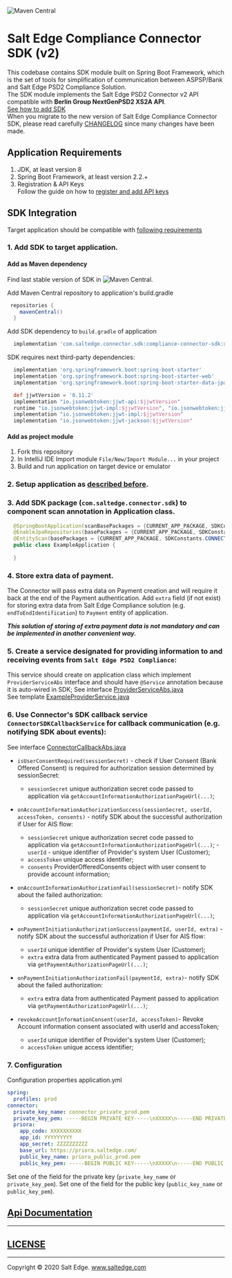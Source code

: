 ![Maven Central](https://img.shields.io/maven-central/v/com.saltedge.connector.sdk/compliance-connector-sdk?style=for-the-badge)  
# Salt Edge Compliance Connector SDK (v2)
  
This codebase contains SDK module built on Spring Boot Framework, 
which is the set of tools for simplification of communication between ASPSP/Bank and Salt Edge PSD2 Compliance Solution.    
The SDK module implements the Salt Edge PSD2 Connector v2 API compatible with **Berlin Group NextGenPSD2 XS2A API**.  
[See how to add SDK](#SDK-Integration)  
When you migrate to the new version of Salt Edge Compliance Connector SDK, please read carefully [CHANGELOG](../SDK_CHANGELOG.MD) since many changes have been made.  
  
## Application Requirements
  
1. JDK, at least version 8 
1. Spring Boot Framework, at least version 2.2.+
1. Registration & API Keys  
   Follow the guide on how to [register and add API keys](https://priora.saltedge.com/docs/aspsp/v1#registrationandapikeys)  
  
## SDK Integration  

Target application should be compatible with [following requirements](#Application-Requirements)

### 1. Add SDK to target application.

#### Add as Maven dependency
Find last stable version of SDK in ![Maven Central](https://mvnrepository.com/artifact/com.saltedge.connector.sdk/compliance-connector-sdk).  
    
Add Maven Central repository to application's build.gradle
```groovy
 repositories {
    mavenCentral()
  }
```  
Add SDK dependency to `build.gradle` of application  
```groovy
  implementation 'com.saltedge.connector.sdk:compliance-connector-sdk:x.x.x'
```  

SDK requires next third-party dependencies:  
```groovy
  implementation 'org.springframework.boot:spring-boot-starter'
  implementation 'org.springframework.boot:spring-boot-starter-web'
  implementation 'org.springframework.boot:spring-boot-starter-data-jpa'

  def jjwtVersion = '0.11.2'
  implementation "io.jsonwebtoken:jjwt-api:$jjwtVersion"
  runtime "io.jsonwebtoken:jjwt-impl:$jjwtVersion", "io.jsonwebtoken:jjwt-jackson:$jjwtVersion"
  implementation "io.jsonwebtoken:jjwt-impl:$jjwtVersion"
  implementation "io.jsonwebtoken:jjwt-jackson:$jjwtVersion"
```  
    
#### Add as project module
  1. Fork this repository
  2. In IntelliJ IDE Import module `File/New/Import Module...` in your project
  3. Build and run application on target device or emulator
    
### 2. Setup application as [described before](../example/README.MD#example-application-quick-setup).

### 3. Add SDK package (`com.saltedge.connector.sdk`) to component scan annotation in Application class.

```java
  @SpringBootApplication(scanBasePackages = {CURRENT_APP_PACKAGE, SDKConstants.CONNECTOR_PACKAGE})
  @EnableJpaRepositories(basePackages = {CURRENT_APP_PACKAGE, SDKConstants.CONNECTOR_PACKAGE})
  @EntityScan(basePackages = {CURRENT_APP_PACKAGE, SDKConstants.CONNECTOR_PACKAGE})
  public class ExampleApplication {
   
  }
```
    
### 4. Store extra data of payment.
  
The Connector will pass extra data on Payment creation and will require it back at the end of the Payment authentication.
Add `extra` field (if not exist) for storing extra data from Salt Edge Compliance solution (e.g. `endToEndIdentification`) to `Payment` entity of application.  
  
**_This solution of storing of extra payment data is not mandatory and can be implemented in another convenient way._**     
  
### 5. Create a service designated for providing information to and receiving events from `Salt Edge PSD2 Compliance`:  

This service should create on application class which implement `ProviderServiceAbs` interface and should have `@Service` annotation because it is auto-wired in SDK;
See interface [ProviderServiceAbs.java](src/main/java/com/saltedge/connector/sdk/provider/ProviderServiceAbs.java)  
See template [ExampleProviderService.java](ExampleProviderService.java)       
    
### 6. Use Connector's SDK callback service `ConnectorSDKCallbackService` for callback communication (e.g. notifying SDK about events):

See interface [ConnectorCallbackAbs.java](src/main/java/com/saltedge/connector/sdk/provider/ConnectorSDKCallbackService.java)
  
* `isUserConsentRequired(sessionSecret)` - check if User Consent (Bank Offered Consent) is required for authorization session determined by sessionSecret:
  * `sessionSecret` unique authorization secret code passed to application via `getAccountInformationAuthorizationPageUrl(...)`;

* `onAccountInformationAuthorizationSuccess(sessionSecret, userId, accessToken, consents)` - notify SDK about the successful authorization if User for AIS flow:  
  * `sessionSecret` unique authorization secret code passed to application via `getAccountInformationAuthorizationPageUrl(...)`;       - `userId` - unique identifier of Provider's system User (Customer);  
  * `accessToken` unique access identifier;  
  * `consents` ProviderOfferedConsents object with user consent to provide account information;  

* `onAccountInformationAuthorizationFail(sessionSecret)`- notify SDK about the failed authorization:  
  * `sessionSecret` unique authorization secret code passed to application via `getAccountInformationAuthorizationPageUrl(...)`;
      
* `onPaymentInitiationAuthorizationSuccess(paymentId, userId, extra)` - notify SDK about the successful authorization if User for AIS flow:
  * `userId` unique identifier of Provider's system User (Customer);  
  * `extra` extra data from authenticated Payment passed to application via `getPaymentAuthorizationPageUrl(...)`;  
* `onPaymentInitiationAuthorizationFail(paymentId, extra)`- notify SDK about the failed authorization:  
  * `extra` extra data from authenticated Payment passed to application via `getPaymentAuthorizationPageUrl(...)`;
      
* `revokeAccountInformationConsent(userId, accessToken)`- Revoke Account information consent associated with userId and accessToken;
  * `userId` unique identifier of Provider's system User (Customer);
  * `accessToken` unique access identifier;
  
### 7. Configuration  
Configuration properties application.yml  
```yaml
spring:
  profiles: prod
connector:
  private_key_name: connector_private_prod.pem
  private_key_pem: -----BEGIN PRIVATE KEY-----\nXXXXX\n-----END PRIVATE KEY-----
  priora:
    app_code: XXXXXXXXXX
    app_id: YYYYYYYYY
    app_secret: ZZZZZZZZZZ
    base_url: https://priora.saltedge.com/
    public_key_name: priora_public_prod.pem
    public_key_pem: -----BEGIN PUBLIC KEY-----\nXXXXX\n-----END PUBLIC KEY-----
```   

Set one of the field for the private key (`private_key_name` or `private_key_pem`).
Set one of the field for the public key (`public_key_name` or `public_key_pem`).
  
  
## [Api Documentation](https://priora.banksalt.com/docs/aspsp/v2)
  
---
## [LICENSE](../LICENSE.txt)

---
Copyright © 2020 Salt Edge. www.saltedge.com
